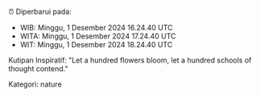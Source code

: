 ⏰ Diperbarui pada:
- WIB: Minggu, 1 Desember 2024 16.24.40 UTC
- WITA: Minggu, 1 Desember 2024 17.24.40 UTC
- WIT: Minggu, 1 Desember 2024 18.24.40 UTC

Kutipan Inspiratif:
"Let a hundred flowers bloom, let a hundred schools of thought contend."


Kategori: nature


